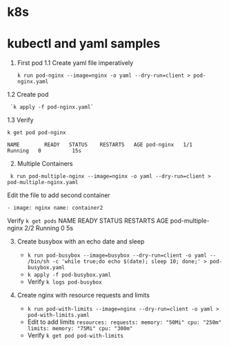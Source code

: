 # k8s
# kubectl and yaml samples

1. First pod
 1.1 Create yaml file imperatively 
   
   `k run pod-nginx --image=nginx -o yaml --dry-run=client > pod-nginx.yaml`
 
 1.2 Create pod
   
     `k apply -f pod-nginx.yaml`
 
 1.3 Verify
 
   `k get pod pod-nginx `

`
    NAME        READY   STATUS    RESTARTS   AGE
    pod-nginx   1/1     Running   0          15s
`    
 
2. Multiple Containers

 ` k run pod-multiple-nginx --image=nginx -o yaml --dry-run=client > pod-multiple-nginx.yaml`
  
  Edit the file to add second container

  `- image: nginx
    name: container2`
   
  Verify
    `k get pods`
    NAME                 READY   STATUS    RESTARTS   AGE
    pod-multiple-nginx   2/2     Running   0          5s


3. Create busybox with an echo date and sleep 
   - `k run pod-busybox --image=busybox --dry-run=client -o yaml -- /bin/sh -c 'while true;do echo $(date); sleep 10; done;' > pod-busybox.yaml`
   - `k apply -f pod-busybox.yaml`
   - Verify `k logs pod-busybox`

4. Create nginx with resource requests and limits
   - `k run pod-with-limits --image=nginx --dry-run=client -o yaml > pod-with-limits.yaml`
   - Edit to add limits
   `resources:
      requests:
        memory: "50Mi"
        cpu: "250m" 
      limits:
        memory: "75Mi"
        cpu: "300m"`
    - Verify `k get pod pod-with-limits`
  
